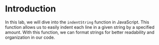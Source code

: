 # Introduction

In this lab, we will dive into the `indentString` function in JavaScript. This function allows us to easily indent each line in a given string by a specified amount. With this function, we can format strings for better readability and organization in our code.
